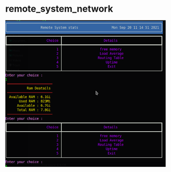 # remote_system_network

![feature](https://github.com/karthikwgz/remote_system_network/blob/master/ss.png)
